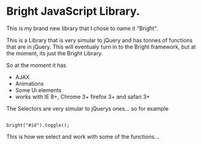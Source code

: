 Bright JavaScript Library.
======

This is my brand new library that I chose to name it "Bright".

This is a Library that is very simular to jQuery and has tonnes of functions that are in jQuery. This will eventualy turn in
to the Bright framework, but at the moment, its just the Bright Library. 


So at the moment it has 
<ul>
  <li> AJAX </li>
  <li> Animations </li>
  <li> Some Ui elements </li>
  <li> works with IE 8+, Chrome 3+ firefox 3+ and safari 3+ </li>
</ul>



The Selectors are very simular to jQuerys ones... so for example
<pre><code>
bright("#id").toggle();
</code></pre>


This is how we select and work with some of the functions...

